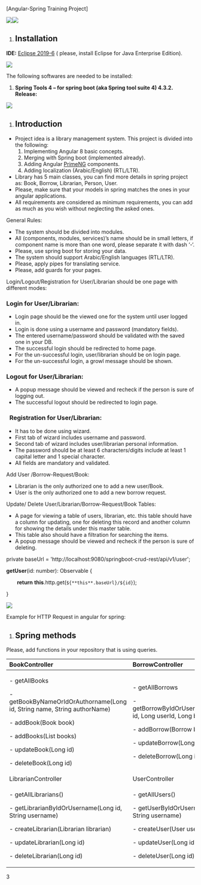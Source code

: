﻿[Angular-Spring Training Project]



![](README-assets/Aspose.Words.3eca31a0-4687-4e79-9ebe-1f57cf0e3c18.001.png)![](README-assets/Aspose.Words.3eca31a0-4687-4e79-9ebe-1f57cf0e3c18.002.png)


1. ## Installation
**IDE:**  [Eclipse 2019-6](https://www.eclipse.org/eclipseide/)  ( please, install Eclipse for Java Enterprise Edition).

![](README-assets/Aspose.Words.3eca31a0-4687-4e79-9ebe-1f57cf0e3c18.003.png)

The following softwares are needed to be installed:

1. **Spring Tools 4 – for spring boot (aka Spring tool suite 4) 4.3.2. Release:**

![](README-assets/Aspose.Words.3eca31a0-4687-4e79-9ebe-1f57cf0e3c18.004.png)



1. ## Introduction
- Project idea is a library management system. This project is divided into the following:
  1. Implementing Angular 8 basic concepts.
  1. Merging with Spring boot (implemented already).
  1. Adding Angular [PrimeNG](https://www.primefaces.org/primeng/) components.
  1. Adding localization (Arabic/English) (RTL/LTR).
- Library has 5 main classes, you can find more details in spring project as:
  Book, Borrow, Librarian, Person, User.
- Please, make sure that your models in spring matches the ones in your angular applications.
- All requirements are considered as minimum requirements, you can add as much as you wish without neglecting the asked ones.

General Rules:

- The system should be divided into modules.
- All (components, modules, services)’s name should be in small letters, if component name is more than one word, please separate it with dash ‘-‘.
- Please, use spring boot for storing your data.
- The system should support Arabic/English languages (RTL/LTR).
- Please, apply pipes for translating service.
- Please, add guards for your pages.

Login/Logout/Registration for User/Librarian should be one page with different modes:
### Login for User/Librarian:
- Login page should be the viewed one for the system until user logged in.
- Login is done using a username and password (mandatory fields).
- The entered username/password should be validated with the saved one in your DB.
- The successful login should be redirected to home page.
- For the un-successful login, user/librarian should be on login page.
- For the un-successful login, a growl message should be shown.
### Logout for User/Librarian:
- A popup message should be viewed and recheck if the person is sure of logging out.
- The successful logout should be redirected to login page.
### ` `Registration for User/Librarian:
- It has to be done using wizard.
- First tab of wizard includes username and password.
- Second tab of wizard includes user/librarian personal information.
- The password should be at least 6 characters/digits include at least 1 capital letter and 1 special character.
- All fields are mandatory and validated.


Add User /Borrow-Request/Book:

- Librarian is the only authorized one to add a new user/Book.
- User is the only authorized one to add a new borrow request.

Update/ Delete User/Librarian/Borrow-Request/Book Tables:

- A page for viewing a table of users, librarian, etc. this table should have a column for updating, one for deleting this record and another column for showing the details under this master table.
- This table also should have a filtration for searching the items.
- A popup message should be viewed and recheck if the person is sure of deleting.

private baseUrl = 'http://localhost:9080/springboot-crud-rest/api/v1/user';

**getUser**(id: number): Observable<any> {

`    `**return** **this**.http.get(`${**this**.baseUrl}/${id}`);

}


![](README-assets/Aspose.Words.3eca31a0-4687-4e79-9ebe-1f57cf0e3c18.005.png)

Example for HTTP Request in angular for spring: 



##
1. ## Spring methods
Please, add functions in your repository that is using queries.

|BookController|BorrowController|
| :- | :- |
|<p>- getAllBooks</p><p>- getBookByNameOrIdOrAuthorname(Long id, String name, String authorName)</p><p>- addBook(Book book)</p><p>- addBooks(List<Book> books)</p><p>- updateBook(Long id)</p><p>- deleteBook(Long id)</p><p></p>|<p>- getAllBorrows</p><p>- getBorrowByIdOrUserIdOrBookId(Long id, Long userId, Long bookId)</p><p>- addBorrow(Borrow borrow)</p><p>- updateBorrow(Long id)</p><p>- deleteBorrow(Long id)</p><p></p>|
|LibrarianController|UserController|
|<p>- getAllLibrarians()</p><p>- getLibrarianByIdOrUsername(Long id, String username)</p><p>- createLibrarian(Librarian librarian)</p><p>- updateLibrarian(Long id)</p><p>- deleteLibrarian(Long id)</p>|<p>- getAllUsers()</p><p>- getUserByIdOrUsername(Long id, String username)</p><p>- createUser(User user)</p><p>- updateUser(Long id)</p><p>- deleteUser(Long id)</p>|

3

